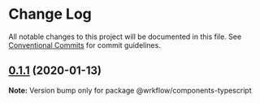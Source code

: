 # Change Log

All notable changes to this project will be documented in this file.
See [Conventional Commits](https://conventionalcommits.org) for commit guidelines.

## [0.1.1](https://github.com/BojanSibar/sibar-vrba/compare/@wrkflow/components-typescript@0.1.0...@wrkflow/components-typescript@0.1.1) (2020-01-13)

**Note:** Version bump only for package @wrkflow/components-typescript
